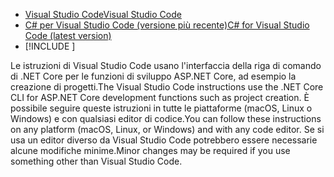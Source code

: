 * [<span data-ttu-id="fcd1f-101">Visual Studio Code</span><span class="sxs-lookup"><span data-stu-id="fcd1f-101">Visual Studio Code</span></span>](https://code.visualstudio.com/download)
* [<span data-ttu-id="fcd1f-102">C# per Visual Studio Code (versione più recente)</span><span class="sxs-lookup"><span data-stu-id="fcd1f-102">C# for Visual Studio Code (latest version)</span></span>](https://marketplace.visualstudio.com/items?itemName=ms-dotnettools.csharp)
* [!INCLUDE [](~/includes/3.0-SDK.md)]

<span data-ttu-id="fcd1f-103">Le istruzioni di Visual Studio Code usano l'interfaccia della riga di comando di .NET Core per le funzioni di sviluppo ASP.NET Core, ad esempio la creazione di progetti.</span><span class="sxs-lookup"><span data-stu-id="fcd1f-103">The Visual Studio Code instructions use the .NET Core CLI for ASP.NET Core development functions such as project creation.</span></span> <span data-ttu-id="fcd1f-104">È possibile seguire queste istruzioni in tutte le piattaforme (macOS, Linux o Windows) e con qualsiasi editor di codice.</span><span class="sxs-lookup"><span data-stu-id="fcd1f-104">You can follow these instructions on any platform (macOS, Linux, or Windows) and with any code editor.</span></span> <span data-ttu-id="fcd1f-105">Se si usa un editor diverso da Visual Studio Code potrebbero essere necessarie alcune modifiche minime.</span><span class="sxs-lookup"><span data-stu-id="fcd1f-105">Minor changes may be required if you use something other than Visual Studio Code.</span></span>
